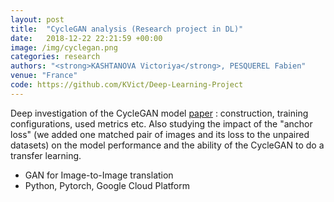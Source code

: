 ```yaml
---
layout: post
title:  "CycleGAN analysis (Research project in DL)"
date:   2018-12-22 22:21:59 +00:00
image: /img/cyclegan.png
categories: research
authors: "<strong>KASHTANOVA Victoriya</strong>, PESQUEREL Fabien"
venue: "France"
code: https://github.com/KVict/Deep-Learning-Project
---
```

Deep investigation of the CycleGAN model [paper](https://arxiv.org/pdf/1703.10593.pdf) : construction, training configurations, used metrics etc. Also studying the impact of the "anchor loss" (we added one matched pair of images and its loss to the unpaired datasets) on the model performance and the ability of the CycleGAN to do a transfer learning.
* GAN for Image-to-Image translation 
* Python, Pytorch, Google Cloud Platform
